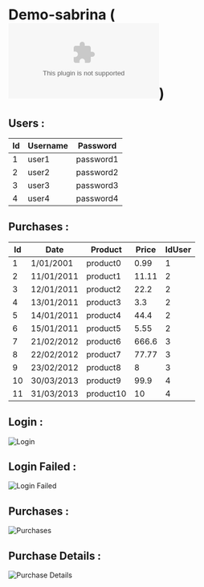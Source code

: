 # Demo-sabrina (![download apk](https://github.com/AdelLarbi/Demo-sabrina/blob/master/apk/demo-sabrina.apk))

## Users :
| Id | Username | Password |
| ------------- | ------------- | ------------- |
| 1 | user1 | password1 |
| 2 | user2 | password2 |
| 3 | user3 | password3 |
| 4 | user4 | password4 |

## Purchases :
| Id | Date | Product | Price | IdUser |
| ------------- | ------------- | ------------- | ------------- | ------------- |
| 1 | 1/01/2001 | product0 | 0.99 | 1
| 2 | 11/01/2011 | product1 | 11.11 | 2
| 3 | 12/01/2011 | product2 | 22.2 | 2
| 4 | 13/01/2011 | product3 | 3.3 | 2
| 5 | 14/01/2011 | product4 | 44.4 | 2
| 6 | 15/01/2011 | product5 | 5.55 | 2
| 7 | 21/02/2012 | product6 | 666.6 | 3
| 8 | 22/02/2012 | product7 | 77.77 | 3
| 9 | 23/02/2012 | product8 | 8 | 3
| 10 | 30/03/2013 | product9 | 99.9 | 4
| 11 | 31/03/2013 | product10 | 10 | 4

## Login :
![Login](https://github.com/AdelLarbi/Demo-sabrina/blob/master/screenshots/Screenshot_20190719-155829.png)
## Login Failed :
![Login Failed](https://github.com/AdelLarbi/Demo-sabrina/blob/master/screenshots/Screenshot_20190719-155843.png)
## Purchases :
![Purchases](https://github.com/AdelLarbi/Demo-sabrina/blob/master/screenshots/Screenshot_20190719-155858.png)
## Purchase Details :
![Purchase Details](https://github.com/AdelLarbi/Demo-sabrina/blob/master/screenshots/Screenshot_20190719-155902.png)
